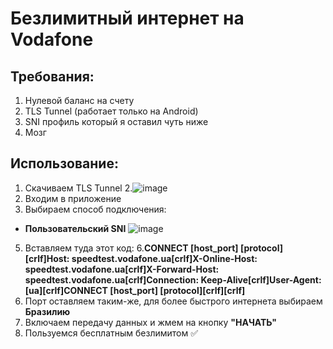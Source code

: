 # Безлимитный интернет на Vodafone
## Требования:
1. Нулевой баланс на счету
2. TLS Tunnel (работает только на Android)
3. SNI профиль который я оставил чуть ниже
4. Мозг
## Использование:
1. Скачиваем TLS Tunnel
2.![image](https://user-images.githubusercontent.com/81299684/112294781-dc5f8880-8c9b-11eb-8087-a9e62f057384.png)
3. Входим в приложение
4. Выбираем способ подключения:
- **Пользовательский SNI**
![image](https://user-images.githubusercontent.com/81299684/112294983-1df03380-8c9c-11eb-87ed-c9859f6cfbe8.png)
5. Вставляем туда этот код:
6.**CONNECT [host_port] [protocol][crlf]Host: speedtest.vodafone.ua[crlf]X-Online-Host: speedtest.vodafone.ua[crlf]X-Forward-Host: speedtest.vodafone.ua[crlf]Connection: Keep-Alive[crlf]User-Agent: [ua][crlf]CONNECT [host_port] [protocol][crlf][crlf]**
7. Порт оставляем таким-же, для более быстрого интернета выбираем **Бразилию**
8. Включаем передачу данных и жмем на кнопку **"НАЧАТЬ"**
9. Пользуемся бесплатным безлимитом ✅
